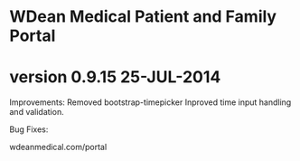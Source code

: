 # WDean Medical Patient and Family Portal
# version 0.9.15  25-JUL-2014

Improvements:
Removed bootstrap-timepicker
Inproved time input handling and validation.

Bug Fixes:

wdeanmedical.com/portal